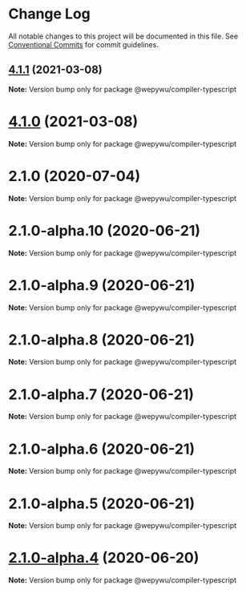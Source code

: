 # Change Log

All notable changes to this project will be documented in this file.
See [Conventional Commits](https://conventionalcommits.org) for commit guidelines.

## [4.1.1](https://github.com/zhangli344236745/wepy/compare/v4.1.0...v4.1.1) (2021-03-08)

**Note:** Version bump only for package @wepywu/compiler-typescript





# [4.1.0](https://github.com/zhangli344236745/wepy/compare/v2.1.0...v4.1.0) (2021-03-08)

**Note:** Version bump only for package @wepywu/compiler-typescript






# 2.1.0 (2020-07-04)

**Note:** Version bump only for package @wepywu/compiler-typescript





# 2.1.0-alpha.10 (2020-06-21)

**Note:** Version bump only for package @wepywu/compiler-typescript





# 2.1.0-alpha.9 (2020-06-21)

**Note:** Version bump only for package @wepywu/compiler-typescript





# 2.1.0-alpha.8 (2020-06-21)

**Note:** Version bump only for package @wepywu/compiler-typescript





# 2.1.0-alpha.7 (2020-06-21)

**Note:** Version bump only for package @wepywu/compiler-typescript





# 2.1.0-alpha.6 (2020-06-21)

**Note:** Version bump only for package @wepywu/compiler-typescript





# 2.1.0-alpha.5 (2020-06-21)

**Note:** Version bump only for package @wepywu/compiler-typescript





# [2.1.0-alpha.4](https://github.com/zhangli344236745/wepy/compare/v2.1.0-alpha.2...v2.1.0-alpha.4) (2020-06-20)

**Note:** Version bump only for package @wepywu/compiler-typescript
